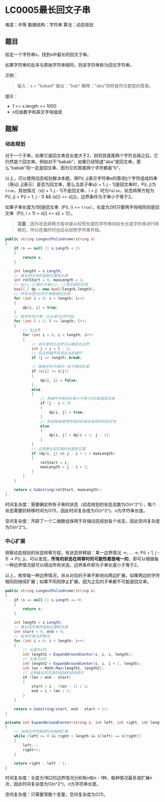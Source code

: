 # LC0005最长回文子串

难度：中等
数据结构：字符串
算法：动态规划

## 题目

给定一个字符串s，找到s中最长的回文子串。

如果字符串的反序与原始字符串相同，则该字符串称为回文字符串。

示例：

> 输入：s = "babad"
> 输出："bab"
> 解释："aba"同样是符合题意的答案。

提示：

- 1 <= s.length <= 1000
- s仅由数字和英文字母组成

## 题解

### 动态规划

对于一个子串，如果它是回文串且长度大于2，则将其首尾两个字符去掉之后，它仍然是个回文串。例如对于"babab"，如果已经知道"aba"是回文串，那么"babab"则一定是回文串，因为它的首尾两个字符都是"b"。

以上，可以使用动态规划解决本题。用P(i, j)表示字符串s的第i到j个字符组成的串（用s[i..j]表示）是否为回文串，那么当其子串s[i + 1..j - 1]是回文串时，P(i, j)为`true`，其他情况（s[i + 1..j - 1]不是回文串、i &gt; j）时为`false`，状态转移方程为P(i, j) = P(i + 1, j - 1) && (s[i] == s[j])。边界条件为子串小于等于2。

如果子串长度为1则是回文串（P(i, i) == `true`），长度为2时只要两字母相同则是回文串（P(i, i + 1) = s[i] == s[i + 1]）。

> **注意**：因为状态转移方程中是从较短长度的字符串向较长长度字符串进行转移的，所以在循环时也应从较短字符串开始。

``` csharp
public string LongestPalindrome(string s)
{
    if (s == null || s.Length < 2)
    {
        return s;
    }

    int length = s.Length;
    // 最长回文串的起始位置和长度
    int relStart = 0, maxLength = 1;
    // dp[i,j]表示子串s[i..j]是否是回文串
    bool[,] dp = new bool[length,length];
    // 所有长度为1的子串都是回文串
    for (int i = 0; i < length; i++)
    {
        dp[i, i] = true;
    }
    // 枚举所有子串：从长度为2的开始
    for (int l = 2; l <= length; l++)
    {
        // 左边界
        for (int i = 0; i < length; i++)
        {
            // 由长度和左边界可以确定右边界
            int j = i + l - 1;
            // 右边界越界则退出当前循环
            if (j >= length) break;

            // 两端字符不相同一定不是回文串
            if (s[i] != s[j])
            {
                dp[i, j] = false;
            }
            else
            {
                // 两端字符相同长度小于等于3的串是回文串
                if (j - i < 3)
                {
                    dp[i, j] = true;
                }
                // 和去掉首尾两字母后的串具有相同的回文性
                else
                {
                    dp[i, j] = dp[i + 1, j - 1];
                }
            }
            // 记录最长回文串的长度和位置
            if (dp[i, j] && j - i + 1 > maxLength)
            {
                relStart = i;
                maxLength = j - i + 1;
            }
        }
    }

    return s.Substring(relStart, maxLength);
}
```

时间复杂度：需要确定所有子串的状态（动态规划的状态总数为O(n^2^)），每个状态需要的转移时间为O(1)，因此时间复杂度为O(n^2^)，n为字符串长度。

空间复杂度：开辟了一个二维数组保用于存储动态规划各个状态，因此空间复杂度为O(n^2^)。

### 中心扩展

观察动态规划的状态转移方程，有状态转移链：某一边界情况 ->; ... ->; P(i + 1, j - 1) -> P(i, j)。可以发现，**所有的状态在转移时的可能性都是唯一的**，即可以根据每一种边界情况就可以得出所有状态。边界条件即为子串长度小于等于2。

以上，枚举每一种边界情况，并从对应的子串不断地向两边扩展。如果两边的字符相同则继续扩展；如果不同则停止扩展，因为之后的子串都不可能是回文串。

``` csharp
public string LongestPalindrome(string s)
{
    if (s == null || s.Length == 0)
    {
        return s;
    }

    int length = s.Length;
    // 最长回文串的起始位置和长度
    int start = 0, end = 0;
    // 枚举所有边界情况
    for (int i = 0; i < length; i++)
    {
        // 长度为1时
        int length1 = ExpandAroundCenter(s, i, i, length);
        // 长度为2时
        int length2 = ExpandAroundCenter(s, i, i + 1, length);
        int len = Math.Max(length1, length2);
        // 记录最长回文串的起始和结束索引
        if (len > end - start)
        {
            start = i - (len - 1) / 2;
            end = i + len / 2;
        }
    }

    return s.Substring(start, end - start + 1);
}

private int ExpandAroundCenter(string s, int left, int right, int length)
{
    // 当两边字符相同时向两侧扩展
    while (left >= 0 && right < length && s[left] == s[right])
    {
        left--;
        right++;
    }

    return right - left - 1;
}
```

时间复杂度：长度为1和2的边界情况分别有n和n - 1种，每种情况最多或扩展n次，因此时间复杂度为O(n^2^)，n为字符串长度。

空间复杂度：只需要常数个变量，空间复杂度为O(1)。
